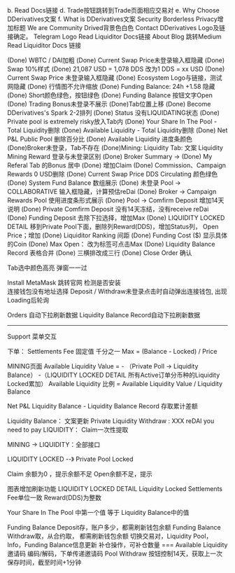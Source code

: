 b. Read Docs链接
d. Trade按钮跳转到Trade页面相应交易对
e. Why Choose DDerivatives文案
f. What is DDerivatives文案
Security Borderless Privacy增加标题
We are Community Drived背景色白色
Contact DDerivatives Logo及链接确定。 
Telegram Logo
Read Liquiditor Docs链接
About Blog 跳转Medium
Read Liquiditor Docs 链接

(Done) WBTC / DAI加粗
(Done) Current Swap Price未登录输入框隐藏
(Done) Swap 10%样式
(Done) 21,087 USD = 1,078 DDS 改为1 DDS = xx USD
(Done) Current Swap Price 未登录输入框隐藏
(Done) Ecosystem Logo与链接，测试网隐藏
(Done) 行情图不允许缩放
(Done) Funding Balance: 24h +1.58 隐藏
(Done) Short颜色绿色，按钮绿色
(Done) Funding Balance 按钮文字Open
(Done) Trading Bonus未登录不展示
(Done)Tab位置上移
(Done) Become DDerivatives's Spark 2-2排列
(Done) Status 没有LIQUIDATING状态
(Done) Private pool is extremely risky放入Tab内
(Done) Your Share In The Pool - Total Liquidity删除
(Done) Available Liquidity - Total Liquidity删除
(Done) Net P&L Public Pool 删除百分比
(Done) Available Liquidity 进度条颜色
(Done)Broker未登录，Tab不存在
(Done)Mining: Liquidity Tab: 文案 Liquidity Mining Reward 登录与未登录区别
(Done) Broker Summary -> 
    (Done) My Referal Tab 的Bonus 居中
    (Done) 增加Claim
    (Done) Commission、Campaign Rewards 0 USD删除
(Done) Current Swap Price DDS Circulating 颜色绿色
(Done) System Fund Balance 数组展示
(Done) 未登录 Pool -> COLLABORATIVE  输入框隐藏，计算预估reDai
(Done) Broker -> Campaign Rewards Pool 使用进度条形式展示
(Done) Pool -> Comfirm Deposit 增加14天说明
(Done) Private  Comfirm Deposit 没有14天冻结，没有receive reDai
(Done) Funding Deposit 去除下拉选择，增加Max
(Done) LIQUIDITY LOCKED DETAIL 移到Private Pool下面，删除列Reward(DDS)，增加Status列， Open Price；增加
(Done) Liquiditor Ranking 间距
(Done) Funding Cost ($) 显示具体的Coin
(Done) Max Open： 改为标签可点击Max
(Done) Liquidity Balance Record 表格合并
(Done) 三横排改成三行
(Done) Close Order 确认

Tab选中颜色高亮
弹窗一一过

Install MetaMask 跳转官网
检测是否安装  
连接钱包没有地址选择
Deposit / Withdraw未登录点击时自动弹出连接钱包, 出现Loading后轮询

Orders 自动下拉刷新数据
Liquidity Balance Record自动下拉刷新数据

-------------------------------
Support 菜单交互

下单：
    Settlements Fee 固定值 千分之一
    Max = (Balance - Locked) / Price


MINING页面 
    Available Liquidity Value = - （Private Poll -> Liquidity Balance） -（LIQUIDITY LOCKED DETAIL 所有Active订单分币种的Liquidity Locked累加）
    Available Liquidity 比例 = Available Liquidity Value / Liquidity Balance

Net P&L
    Liquidity Balance - Liquidity Balance Record 存取累计差额


Liquidity Balance： 文案更新
Private Liquidity Withdraw : XXX reDAI you need to pay
LIQUIDITY： Claim一次性提取

MINING -> LIQUIDITY：全部接口

LIQUIDITY LOCKED --》 Private Pool Locked

Claim 余额为0 ，提示余额不足
Open余额不足，提示


图表增加刷新功能
LIQUIDITY LOCKED DETAIL
    Liquidity Locked Settlements Fee单位一致
    Reward(DDS)为整数

Your Share In The Pool 中第一个值 等于 Liquidity Balance中的值

Funding Balance Deposit存，账户多少，都需刷新钱包余额
Funding Balance Withdraw取，从合约取， 都需刷新钱包余额
切换交易对，Liquidity Pool，Info，Funding Balance信息更新
补仓操作，可补仓数量 ===  Available Liquidity
邀请码 编码/解码，下单传递邀请码
Pool Withdraw 按钮控制14天，获取上一次保存时间，截至时间+1分钟